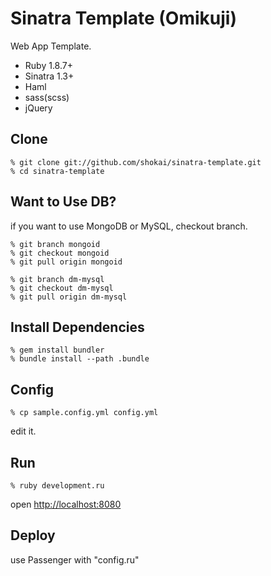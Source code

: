 Sinatra Template (Omikuji)
==========================
Web App Template.

* Ruby 1.8.7+
* Sinatra 1.3+
* Haml
* sass(scss)
* jQuery


Clone
-----

    % git clone git://github.com/shokai/sinatra-template.git
    % cd sinatra-template


Want to Use DB?
---------------
if you want to use MongoDB or MySQL, checkout branch.

    % git branch mongoid
    % git checkout mongoid
    % git pull origin mongoid

    % git branch dm-mysql
    % git checkout dm-mysql
    % git pull origin dm-mysql


Install Dependencies
--------------------

    % gem install bundler
    % bundle install --path .bundle


Config
------

    % cp sample.config.yml config.yml

edit it.


Run
---

    % ruby development.ru

open [http://localhost:8080](http://localhost:8080)


Deploy
------
use Passenger with "config.ru"

